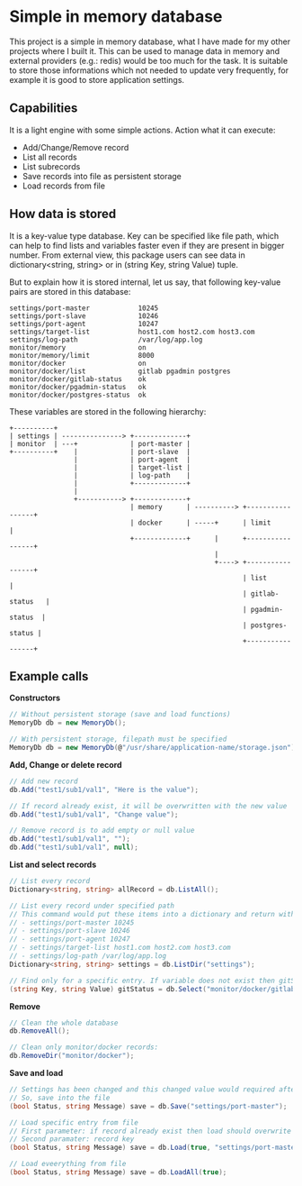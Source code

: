 # Simple in memory database 

This project is a simple in memory database, what I have made for my other projects where I built it. This can be used to manage data in memory and external providers (e.g.: redis) would be too much for the task. It is suitable to store those informations which not needed to update very frequently, for example it is good to store application settings.

## Capabilities

It is a light engine with some simple actions. Action what it can execute:
- Add/Change/Remove record
- List all records
- List subrecords
- Save records into file as persistent storage
- Load records from file

## How data is stored

It is a key-value type database. Key can be specified like file path, which can help to find lists and variables faster even if they are present in bigger number. From external view, this package users can see data in dictionary<string, string> or in (string Key, string Value) tuple.

But to explain how it is stored internal, let us say, that following key-value pairs are stored in this database:
```
settings/port-master            10245
settings/port-slave             10246
settings/port-agent             10247
settings/target-list            host1.com host2.com host3.com
settings/log-path               /var/log/app.log
monitor/memory                  on
monitor/memory/limit            8000
monitor/docker                  on
monitor/docker/list             gitlab pgadmin postgres
monitor/docker/gitlab-status    ok
monitor/docker/pgadmin-status   ok
monitor/docker/postgres-status  ok
```
These variables are stored in the following hierarchy:
```
+----------+
| settings | ---------------> +-------------+
| monitor  | ---+             | port-master |
+----------+    |             | port-slave  |
                |             | port-agent  |
                |             | target-list |
                |             | log-path    |
                |             +-------------+
                |
                +-----------> +-------------+
                              | memory      | ----------> +-----------------+
                              | docker      | -----+      | limit           |
                              +-------------+      |      +-----------------+
                                                   |
                                                   +----> +-----------------+
                                                          | list            |
                                                          | gitlab-status   |
                                                          | pgadmin-status  |
                                                          | postgres-status |
                                                          +-----------------+
```

## Example calls

**Constructors**
```cs
// Without persistent storage (save and load functions)
MemoryDb db = new MemoryDb();

// With persistent storage, filepath must be specified
MemoryDb db = new MemoryDb(@"/usr/share/application-name/storage.json");
```

**Add, Change or delete record**
```cs
// Add new record
db.Add("test1/sub1/val1", "Here is the value");

// If record already exist, it will be overwritten with the new value
db.Add("test1/sub1/val1", "Change value");

// Remove record is to add empty or null value
db.Add("test1/sub1/val1", "");
db.Add("test1/sub1/val1", null);
```

**List and select records**
```cs
// List every record
Dictionary<string, string> allRecord = db.ListAll();

// List every record under specified path
// This command would put these items into a dictionary and return with it:
// - settings/port-master 10245
// - settings/port-slave 10246
// - settings/port-agent 10247
// - settings/target-list host1.com host2.com host3.com
// - settings/log-path /var/log/app.log
Dictionary<string, string> settings = db.ListDir("settings");

// Find only for a specific entry. If variable does not exist then gitStatus.Value is null
(string Key, string Value) gitStatus = db.Select("monitor/docker/gitlab-status");
```

**Remove**
```cs
// Clean the whole database
db.RemoveAll();

// Clean only monitor/docker records:
db.RemoveDir("monitor/docker");
```

**Save and load**
```cs
// Settings has been changed and this changed value would required after a restart too
// So, save into the file
(bool Status, string Message) save = db.Save("settings/port-master");

// Load specific entry from file
// First parameter: if record already exist then load should overwrite it?
// Second paramater: record key
(bool Status, string Message) save = db.Load(true, "settings/port-master");

// Load eveerything from file
(bool Status, string Message) save = db.LoadAll(true);
```

